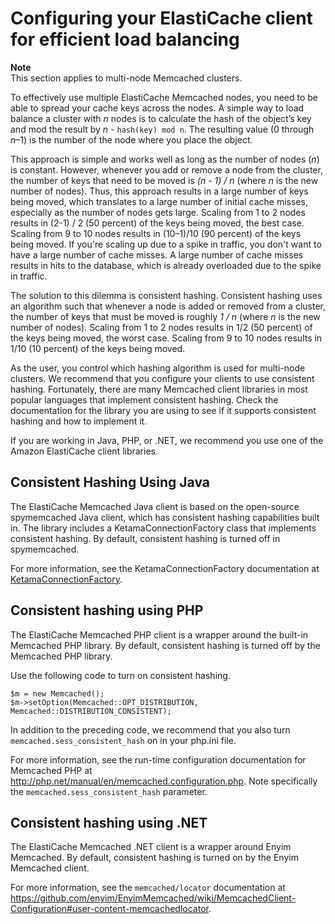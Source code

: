 # Configuring your ElastiCache client for efficient load balancing<a name="BestPractices.LoadBalancing"></a>

**Note**  
This section applies to multi\-node Memcached clusters\.

To effectively use multiple ElastiCache Memcached nodes, you need to be able to spread your cache keys across the nodes\. A simple way to load balance a cluster with *n* nodes is to calculate the hash of the object’s key and mod the result by *n* \- `hash(key) mod n`\. The resulting value \(0 through *n*–1\) is the number of the node where you place the object\. 

This approach is simple and works well as long as the number of nodes \(*n*\) is constant\. However, whenever you add or remove a node from the cluster, the number of keys that need to be moved is *\(n \- 1\) / n* \(where *n* is the new number of nodes\)\. Thus, this approach results in a large number of keys being moved, which translates to a large number of initial cache misses, especially as the number of nodes gets large\. Scaling from 1 to 2 nodes results in \(2\-1\) / 2 \(50 percent\) of the keys being moved, the best case\. Scaling from 9 to 10 nodes results in \(10–1\)/10 \(90 percent\) of the keys being moved\. If you're scaling up due to a spike in traffic, you don't want to have a large number of cache misses\. A large number of cache misses results in hits to the database, which is already overloaded due to the spike in traffic\.

The solution to this dilemma is consistent hashing\. Consistent hashing uses an algorithm such that whenever a node is added or removed from a cluster, the number of keys that must be moved is roughly *1 / n* \(where *n* is the new number of nodes\)\. Scaling from 1 to 2 nodes results in 1/2 \(50 percent\) of the keys being moved, the worst case\. Scaling from 9 to 10 nodes results in 1/10 \(10 percent\) of the keys being moved\.

As the user, you control which hashing algorithm is used for multi\-node clusters\. We recommend that you configure your clients to use consistent hashing\. Fortunately, there are many Memcached client libraries in most popular languages that implement consistent hashing\. Check the documentation for the library you are using to see if it supports consistent hashing and how to implement it\.

If you are working in Java, PHP, or \.NET, we recommend you use one of the Amazon ElastiCache client libraries\.

## Consistent Hashing Using Java<a name="BestPractices.LoadBalancing.Java"></a>

The ElastiCache Memcached Java client is based on the open\-source spymemcached Java client, which has consistent hashing capabilities built in\. The library includes a KetamaConnectionFactory class that implements consistent hashing\. By default, consistent hashing is turned off in spymemcached\.

For more information, see the KetamaConnectionFactory documentation at [KetamaConnectionFactory](https://github.com/RTBHOUSE/spymemcached/blob/master/src/main/java/net/spy/memcached/KetamaConnectionFactory.java)\.

## Consistent hashing using PHP<a name="BestPractices.LoadBalancing.PHP"></a>

The ElastiCache Memcached PHP client is a wrapper around the built\-in Memcached PHP library\. By default, consistent hashing is turned off by the Memcached PHP library\.

Use the following code to turn on consistent hashing\.

```
$m = new Memcached();
$m->setOption(Memcached::OPT_DISTRIBUTION, Memcached::DISTRIBUTION_CONSISTENT);
```

In addition to the preceding code, we recommend that you also turn `memcached.sess_consistent_hash` on in your php\.ini file\.

 For more information, see the run\-time configuration documentation for Memcached PHP at [http://php\.net/manual/en/memcached\.configuration\.php](http://php.net/manual/en/memcached.configuration.php)\. Note specifically the `memcached.sess_consistent_hash` parameter\.

## Consistent hashing using \.NET<a name="BestPractices.LoadBalancing.dotNET"></a>

The ElastiCache Memcached \.NET client is a wrapper around Enyim Memcached\. By default, consistent hashing is turned on by the Enyim Memcached client\.

 For more information, see the `memcached/locator` documentation at [https://github\.com/enyim/EnyimMemcached/wiki/MemcachedClient\-Configuration\#user\-content\-memcachedlocator](https://github.com/enyim/EnyimMemcached/wiki/MemcachedClient-Configuration#user-content-memcachedlocator)\.
